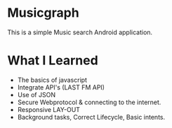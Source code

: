# Musicgraph

This is a simple Music search Android application.

# What I Learned

* The basics of javascript
* Integrate API's (LAST FM API) 
* Use of JSON
* Secure Webprotocol & connecting to the internet.
* Responsive LAY-OUT
* Background tasks, Correct Lifecycle, Basic intents.
